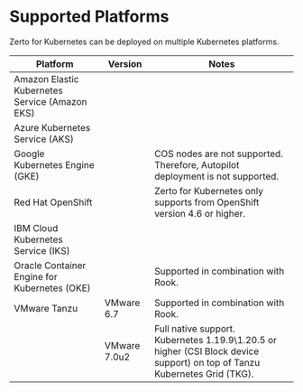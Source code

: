# Supported Platforms

Zerto for Kubernetes can be deployed on multiple Kubernetes platforms.

| Platform                             | Version  |Notes |
| ------------------------------------ |--|------ |
| Amazon Elastic Kubernetes Service (Amazon EKS)|  |    |
| Azure Kubernetes Service (AKS)|   |    |
| Google Kubernetes Engine (GKE)|    | COS nodes are not supported. Therefore, Autopilot deployment is not supported.|  |
| Red Hat OpenShift |   | Zerto for Kubernetes only supports from OpenShift version 4.6 or higher.|  |
| IBM Cloud Kubernetes Service (IKS) |  |    |
| Oracle Container Engine for Kubernetes (OKE) |   |Supported in combination with Rook. |
| VMware Tanzu  | VMware 6.7 | Supported in combination with Rook.  |
|   | VMware 7.0u2 |Full native support.<br> Kubernetes 1.19.9\1.20.5 or higher (CSI Block device support) on top of Tanzu Kubernetes Grid (TKG). | |

